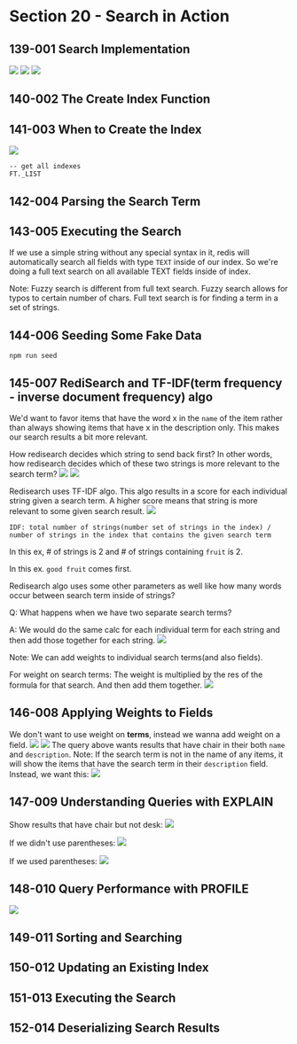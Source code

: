 # Section 20 - Search in Action

## 139-001 Search Implementation
![](./img/139-1.png)
![](./img/139-2.png)
![](./img/139-3.png)

## 140-002 The Create Index Function

## 141-003 When to Create the Index
![](./img/141-1.png)

```redis
-- get all indexes
FT._LIST 
```

## 142-004 Parsing the Search Term
## 143-005 Executing the Search
If we use a simple string without any special syntax in it, redis will automatically search all fields 
with type `TEXT` inside of our index. So we're doing a full text search on all available TEXT fields inside of index.

Note: Fuzzy search is different from full text search. Fuzzy search allows for typos to certain number of chars. Full text search
is for finding a term in a set of strings.

## 144-006 Seeding Some Fake Data
```shell
npm run seed
```

## 145-007 RediSearch and TF-IDF(term frequency - inverse document frequency) algo
We'd want to favor items that have the word x in the `name` of the item rather than always showing items that have x in the
description only. This makes our search results a bit more relevant.

How redisearch decides which string to send back first? In other words, how redisearch decides which of these two strings is
more relevant to the search term?
![](./img/145-1.png)
![](./img/145-2.png)

Redisearch uses TF-IDF algo. This algo results in a score for each individual string given a search term.
A higher score means that string is more relevant to some given search result.
![](./img/145-3.png)

`IDF: total number of strings(number set of strings in the index) / number of strings in the index that contains the given search term`

In this ex, # of strings is 2 and # of strings containing `fruit` is 2.

In this ex. `good fruit` comes first.

Redisearch algo uses some other parameters as well like how many words occur between search term inside of strings?

Q: What happens when we have two separate search terms?

A: We would do the same calc for each individual term for each string and then add those together for each string.
![](./img/145-4.png)

Note: We can add weights to individual search terms(and also fields). 

For weight on search terms: The weight is multiplied by the res of the formula for that search. And then add them together.
![](./img/145-5.png)

## 146-008 Applying Weights to Fields
We don't want to use weight on **terms**, instead we wanna add weight on a field.
![](./img/146-1.png)
![](./img/146-2.png)
The query above wants results that have chair in their both `name` and `description`. Note: If the search term is not in the name
of any items, it will show the items that have the search term in their `description` field.
Instead, we want this:
![](./img/146-3.png)

## 147-009 Understanding Queries with EXPLAIN
Show results that have chair but not desk:
![](./img/147-1.png)

If we didn't use parentheses:
![](./img/147-2.png)

If we used parentheses:
![](./img/147-3.png)

## 148-010 Query Performance with PROFILE
![](./img/148-1.png)

## 149-011 Sorting and Searching
## 150-012 Updating an Existing Index
## 151-013 Executing the Search
## 152-014 Deserializing Search Results